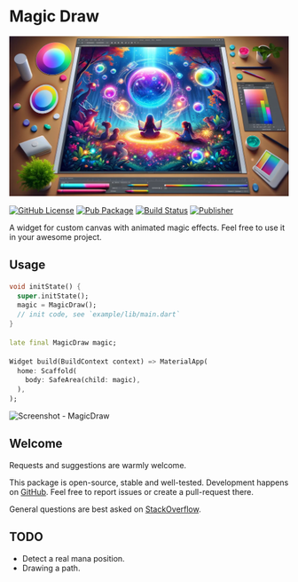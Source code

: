 # Magic Draw

![Cover - MagicDraw](https://raw.githubusercontent.com/signmotion/magic_draw/master/images/cover.webp)

[![GitHub License](https://img.shields.io/badge/license-MIT-blue.svg)](https://opensource.org/licenses/MIT)
[![Pub Package](https://img.shields.io/badge/doc-magic_draw-blue)](https://pub.dartlang.org/packages/magic_draw)
[![Build Status](https://github.com/signmotion/magic_draw/actions/workflows/dart-ci.yml/badge.svg)](https://github.com/signmotion/magic_draw/actions/workflows/flutter-ci.yml)
[![Publisher](https://img.shields.io/pub/publisher/magic_draw)](https://pub.dev/publishers/syrokomskyi.com)

A widget for custom canvas with animated magic effects.
Feel free to use it in your awesome project.

## Usage

```dart
void initState() {
  super.initState();
  magic = MagicDraw();
  // init code, see `example/lib/main.dart`
}

late final MagicDraw magic;

Widget build(BuildContext context) => MaterialApp(
  home: Scaffold(
    body: SafeArea(child: magic),
  ),
);
```

![Screenshot - MagicDraw](https://raw.githubusercontent.com/signmotion/magic_draw/master/images/screenshots/1.gif)

## Welcome

Requests and suggestions are warmly welcome.

This package is open-source, stable and well-tested. Development happens on
[GitHub](https://github.com/signmotion/magic_draw). Feel free to report issues
or create a pull-request there.

General questions are best asked on
[StackOverflow](https://stackoverflow.com/questions/tagged/magic_draw).

## TODO

- Detect a real mana position.
- Drawing a path.
